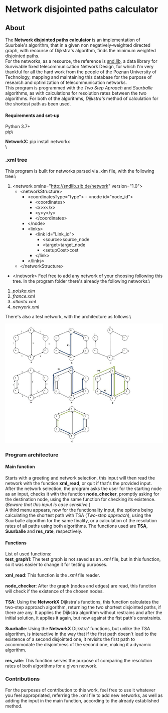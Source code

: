 # Network disjointed paths calculator
## About
The **Network disjointed paths calculator** is an implementation of Suurbale's algorithm, that in a given non negatively-weighted directed graph, with recourse of Dijkstra's algorithm, finds the minimum weighted disjointed paths.\
For the networks, as a resource, the reference is [snd.lib](http://sndlib.zib.de/network), a data library for Survivable fixed telecommunication Network Design, for which I'm very thankful for all the hard work from the people of the Poznan University of Technology, mapping and maintaining this database for the purpose of research and optimization of telecommunication networks.\
This program is programmed with the *Two Step Aproach* and *Suurballe* algorithms, as with calculations for resolution rates between the two algorithms. For both of the algorithms, *Dijkstra's* method of calculation for the shortest path as been used.  

#### Requirements and set-up
Python 3.7+\
pip\

**NetworkX:** pip install networkx\
\

### .xml tree
This program is built for networks parsed via .xlm file, with the following tree:\

1. \<network xmlns="http://sndlib.zib.de/network" version="1.0"> 
	- \<networkStructure>
		- \<coordinatesType="type">
    			- \<node id="node_id">
			- \<coordinates>
             - \<x>x\</x>
             - \<y>y\</y>
          - \</coordinates>
         - \</node>
       - \<links>
         - \<link id="Link_id">
           - \<source>source_node</source>
           - \<target>target_node</target>
           - \<setupCost>cost</setupCost> 
         - \</link>
       - \</links>
     - \</networkStructure>
 - \</network>
Feel free to add any network of your choosing following this tree.
In the program folder there's already the following networks:\

1. *polska.xlm*
2. *france.xml*
3. *atlanta.xml*
4. *newyork.xml*

There's also a test network, with the architecture as follows:\

![Test Network](images/test_graph1.jpg)


### Program architecture
#### Main function
Starts with a greeting and network selection, this input will then read the network with the function **xml_read**, or quit if that's the provided input.\
After the network selection, the program asks the user for the starting node as an input, checks it with the function **node_checker**, promptly asking for the destination node, using the same function for checking its existence. (*Beware that this input is case sensitive.*)\
A third menu appears, now for the functionality input, the options being calculating the shortest path with TSA (*Two-step approach*), using the Suurballe algorithm for the same finality, or a calculation of the resolution rates of all paths using both algorithms. The functions used are **TSA**, **Suurballe** and **res_rate**, respectively.

#### Functions
List of used functions:\
**test_graph1**: The test graph is not saved as an *.xml* file, but in this function, so it was easier to change it for testing purposes.\
\
**xml_read**: This function is the *.xml* file reader.\
\
**node_checker**: After the graph (nodes and edges) are read, this function will check if the existence of the chosen nodes.\
\
**TSA**: Using the **NetworkX** Dijkstra's functions, this function calculates the two-step approach algorithm, returning the two shortest disjointed paths, if there are any. It applies the Dijkstra algorithm without restrains and after the initial solution, it applies it again, but now against the fist path's constraints. \
\
**Suurballe**: Using the **NetworkX** Dijkstra' functions, but unlike the TSA algorithm, is interactive in the way that if the first path doesn't lead to the existence of a second disjointed one, it revisits the first path to accommodate the disjointness of the second one, making it a dynamic algorithm.\
\
**res_rate**: This function serves the purpose of comparing the resolution rates of both algorithms for a given network.

### Contributions
For the purposes of contribution to this work, feel free to use it whatever you feel appropriated, referring the .xml file to add new networks, as well as adding the input in the main function, according to the already established method.

